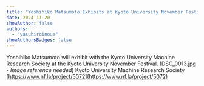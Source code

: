 ```yaml
---
title: "Yoshihiko Matsumoto Exhibits at Kyoto University November Festival"
date: 2024-11-20
showAuthor: false
authors:
  - "yasuhiroinoue"
showAuthorsBadges: false
---
```


Yoshihiko Matsumoto will exhibit with the Kyoto University Machine Research Society at the Kyoto University November Festival. (DSC_0013.jpg - *Image reference needed*)
Kyoto University Machine Research Society [https://www.nf.la/project/5072](https://www.nf.la/project/5072)
